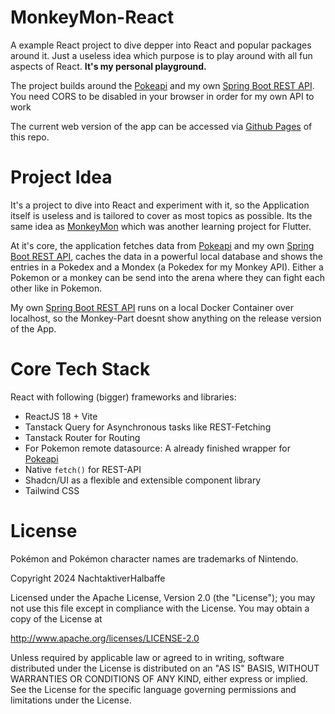 # MonkeyMon-React
A example React project to dive depper into React and popular packages around it. Just a useless idea which purpose is to play around with all fun aspects of React. **It's my personal playground.** 

The project builds around the [Pokeapi](https://pokeapi.co/) and my own [Spring Boot REST API](https://github.com/NachtaktiverHalbaffe/MonkeyAPI-SpringBoot). You need CORS to be disabled in your browser in order for my own API to work

The current web version of the app can be accessed via [Github Pages](https://nachtaktiverhalbaffe.github.io/MonkeyMon-React/) of this repo.

# Project Idea
It's a project to dive into React and experiment with it, so the Application itself is useless and is tailored to cover as most topics as possible. Its the same idea as [MonkeyMon](https://github.com/NachtaktiverHalbaffe/MonkeyMon/tree/main) which was another learning project for Flutter.

At it's core, the application fetches data from [Pokeapi](https://pokeapi.co/) and my own [Spring Boot REST API](https://github.com/NachtaktiverHalbaffe/MonkeyAPI-SpringBoot), caches the data in a powerful local database and shows the entries in a Pokedex and a Mondex (a Pokedex for my Monkey API). Either a Pokemon or a monkey can be send into the arena where they can fight each other like in Pokemon.

My own [Spring Boot REST API](https://github.com/NachtaktiverHalbaffe/MonkeyAPI-SpringBoot) runs on a local Docker Container over localhost, so the Monkey-Part doesnt show anything on the release version of the App.

# Core Tech Stack
React with following (bigger) frameworks and libraries:
- ReactJS 18 + Vite
- Tanstack Query for Asynchronous tasks like REST-Fetching
- Tanstack Router for Routing
- For Pokemon remote datasource: A already finished wrapper for [Pokeapi](https://pokeapi.co/)
- Native `fetch()` for REST-API
- Shadcn/UI as a flexible and extensible component library
- Tailwind CSS


# License
Pokémon and Pokémon character names are trademarks of Nintendo.

Copyright 2024 NachtaktiverHalbaffe

Licensed under the Apache License, Version 2.0 (the "License"); you may not use this file except in compliance with the License. You may obtain a copy of the License at

http://www.apache.org/licenses/LICENSE-2.0

Unless required by applicable law or agreed to in writing, software distributed under the License is distributed on an "AS IS" BASIS, WITHOUT WARRANTIES OR CONDITIONS OF ANY KIND, either express or implied. See the License for the specific language governing permissions and limitations under the License.